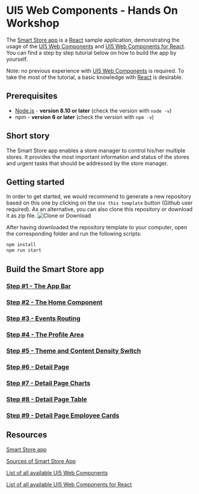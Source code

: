 # UI5 Web Components - Hands On Workshop

The [Smart Store app](https://marcusnotheis.github.io/dkomsv-2020-ui5-webcomponents/#/) is a [React](https://reactjs.org/) sample application, demonstrating the usage of the [UI5 Web Components](https://github.com/SAP/ui5-webcomponents) and [UI5 Web Components for React](https://github.com/SAP/ui5-webcomponents-react).
You can find a step by step tutorial below on how to build the app by yourself.

Note: no previous experience with [UI5 Web Components](https://github.com/SAP/ui5-webcomponents) is required.
To take the most of the tutorial, a basic knowledge with [React](https://reactjs.org/) is desirable.

## Prerequisites
- [Node.js](https://nodejs.org/) - **version 8.10 or later** (check the version with `node -v`)
- npm - **version 6 or later** (check the version with `npm -v`)

## Short story

The Smart Store app enables a store manager to control his/her multiple stores. It provides the most important information and status of the stores and urgent tasks that should be addressed by the store manager.

## Getting started

In order to get started, we would recommend to generate a new repository based on this one by clicking on the `Use this template` button (Github user required).
As an alternative, you can also clone this repository or download it as zip file.
![](./docs/CloneOrDownload.png?raw=true "Clone or Download")

After having downloaded the repository template to your computer, open the corresponding folder and run the following scripts:
```bash
npm install
npm run start
```

## Build the Smart Store app

### [Step #1 - The App Bar](./docs/Step1_AppBar.md)
### [Step #2 - The Home Component](./docs/Step2_Home.md)
### [Step #3 - Events Routing](./docs/Step3_Events_and_Routing.md)
### [Step #4 - The Profile Area](./docs/Step4_Profile.md)
### [Step #5 - Theme and Content Density Switch](./docs/Step5_Theme_Compact_Switch.md)
### [Step #6 - Detail Page](./docs/Step6_Object-Page.md)
### [Step #7 - Detail Page Charts](./docs/Step7_Chart-Components.md)
### [Step #8 - Detail Page Table](./docs/Step8_Products-Table.md)
### [Step #9 - Detail Page Employee Cards](./docs/Step9_EmployeeCards.md)

## Resources
[Smart Store app](https://marcusnotheis.github.io/dkomsv-2020-ui5-webcomponents/)

[Sources of Smart Store App](https://github.com/MarcusNotheis/dkomsv-2020-ui5-webcomponents)

[List of all available UI5 Web Components](https://sap.github.io/ui5-webcomponents/playground)

[List of all available UI5 Web Components for React](https://sap.github.io/ui5-webcomponents-react/)

